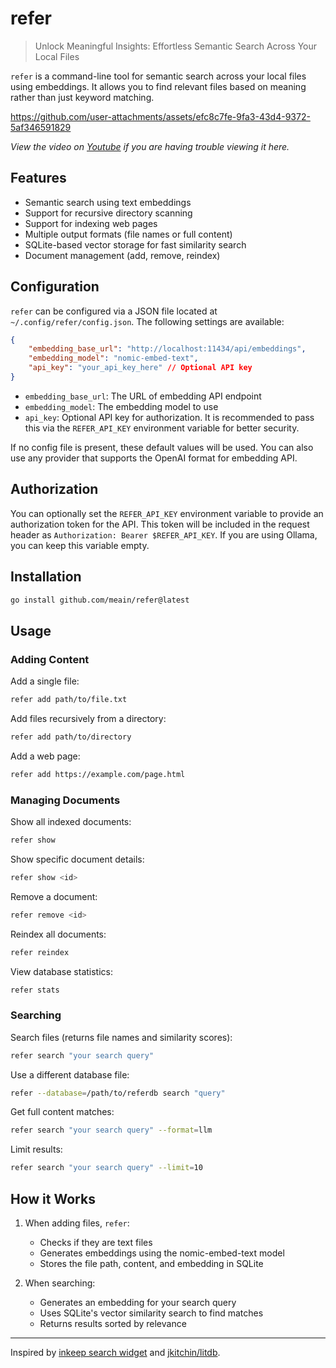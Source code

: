 # refer

> Unlock Meaningful Insights: Effortless Semantic Search Across Your Local Files

`refer` is a command-line tool for semantic search across your local files using embeddings. It allows you to find relevant files based on meaning rather than just keyword matching.

https://github.com/user-attachments/assets/efc8c7fe-9fa3-43d4-9372-5af346591829

_View the video on [Youtube](https://youtu.be/K5LfqEMUwL0) if you are having trouble viewing it here._

## Features

- Semantic search using text embeddings
- Support for recursive directory scanning
- Support for indexing web pages
- Multiple output formats (file names or full content)
- SQLite-based vector storage for fast similarity search
- Document management (add, remove, reindex)

## Configuration

`refer` can be configured via a JSON file located at `~/.config/refer/config.json`.
The following settings are available:

```json
{
    "embedding_base_url": "http://localhost:11434/api/embeddings",
    "embedding_model": "nomic-embed-text",
    "api_key": "your_api_key_here" // Optional API key
}
```

- `embedding_base_url`: The URL of embedding API endpoint
- `embedding_model`: The embedding model to use
- `api_key`: Optional API key for authorization. It is recommended to pass this via the `REFER_API_KEY` environment variable for better security.

If no config file is present, these default values will be used.
You can also use any provider that supports the OpenAI format for embedding API.

## Authorization

You can optionally set the `REFER_API_KEY` environment variable to provide an authorization token for the API. This token will be included in the request header as `Authorization: Bearer $REFER_API_KEY`. If you are using Ollama, you can keep this variable empty.

## Installation

```bash
go install github.com/meain/refer@latest
```

## Usage

### Adding Content

Add a single file:
```bash
refer add path/to/file.txt
```

Add files recursively from a directory:
```bash
refer add path/to/directory
```

Add a web page:
```bash
refer add https://example.com/page.html
```

### Managing Documents

Show all indexed documents:
```bash
refer show
```

Show specific document details:
```bash
refer show <id>
```

Remove a document:
```bash
refer remove <id>
```

Reindex all documents:
```bash
refer reindex
```

View database statistics:
```bash
refer stats
```

### Searching

Search files (returns file names and similarity scores):
```bash
refer search "your search query"
```

Use a different database file:
```bash
refer --database=/path/to/referdb search "query"
```

Get full content matches:
```bash
refer search "your search query" --format=llm
```

Limit results:
```bash
refer search "your search query" --limit=10
```

## How it Works

1. When adding files, `refer`:
   - Checks if they are text files
   - Generates embeddings using the nomic-embed-text model
   - Stores the file path, content, and embedding in SQLite

2. When searching:
   - Generates an embedding for your search query
   - Uses SQLite's vector similarity search to find matches
   - Returns results sorted by relevance

---

Inspired by [inkeep search
widget](https://inkeep.com/showcase?example=pinecone&tab=aiForCustomers)
and [jkitchin/litdb](https://github.com/jkitchin/litdb).
